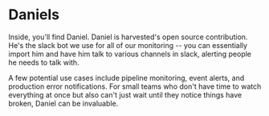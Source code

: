 # Daniels

Inside, you'll find Daniel. Daniel is harvested's open source contribution. He's the slack bot we use for all of our monitoring -- you can essentially import him and have him talk to various channels in slack, alerting people he needs to talk with.

A few potential use cases include pipeline monitoring, event alerts, and production error notifications. For small teams who don't have time to watch everything at once but also can't just wait until they notice things have broken, Daniel can be invaluable.  

